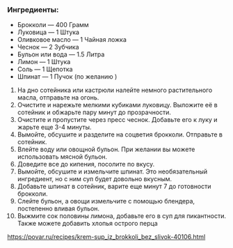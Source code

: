### Ингредиенты:
- Брокколи  — 400 Грамм
- Луковица  — 1 Штука
- Оливковое масло  — 1 Чайная ложка
- Чеснок  — 2 Зубчика
- Бульон или вода  — 1.5 Литра
- Лимон  — 1 Штука
- Соль  — 1 Щепотка
- Шпинат  — 1 Пучок (по желанию )

1. На дно сотейника или кастрюли налейте немного растительного масла, отправьте на огонь.
2. Очистите и нарежьте мелкими кубиками луковицу. Выложите её в сотейник и обжарьте пару минут до прозрачности.
3. Очистите и пропустите через пресс чеснок. Добавьте его к луку и жарьте еще 3-4 минуты.
4. Вымойте, обсушите и разделите на соцветия брокколи. Отправьте в сотейник.
5. Влейте воду или овощной бульон. При желании вы можете использовать мясной бульон.
6. Доведите все до кипения, посолите по вкусу.
7. Вымойте, обсушите и измельчите шпинат. Это необязательный ингредиент, но с ним суп будет довольно вкусным.
8. Добавьте шпинат в сотейник, варите еще минут 7 до готовности брокколи.
9. Слейте бульон, а овощи измельчите с помощью блендера, постепенно вливая бульон.
10. Выжмите сок половины лимона, добавьте его в суп для пикантности. Также можете добавить хлопья острого перца


https://povar.ru/recipes/krem-sup_iz_brokkoli_bez_slivok-40106.html
